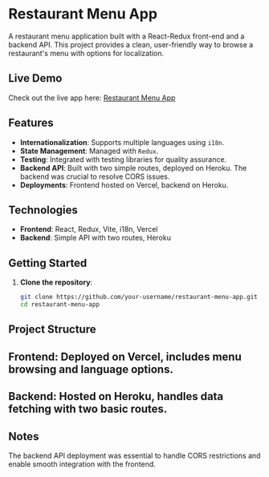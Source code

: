 # Restaurant Menu App

A restaurant menu application built with a React-Redux front-end and a backend API. This project provides a clean, user-friendly way to browse a restaurant's menu with options for localization. 

## Live Demo

Check out the live app here: [Restaurant Menu App](https://restaurant-menu-mshq.vercel.app)

## Features

- **Internationalization**: Supports multiple languages using `i18n`.
- **State Management**: Managed with `Redux`.
- **Testing**: Integrated with testing libraries for quality assurance.
- **Backend API**: Built with two simple routes, deployed on Heroku. The backend was crucial to resolve CORS issues.
- **Deployments**: Frontend hosted on Vercel, backend on Heroku.

## Technologies

- **Frontend**: React, Redux, Vite, i18n, Vercel
- **Backend**: Simple API with two routes, Heroku

## Getting Started

1. **Clone the repository**:
   ```bash
   git clone https://github.com/your-username/restaurant-menu-app.git
   cd restaurant-menu-app

## Project Structure
## Frontend: Deployed on Vercel, includes menu browsing and language options.
## Backend: Hosted on Heroku, handles data fetching with two basic routes.


## Notes
The backend API deployment was essential to handle CORS restrictions and enable smooth integration with the frontend.
